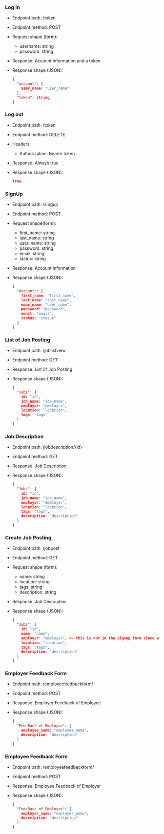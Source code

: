 ### Log in

* Endpoint path: /token
* Endpoint method: POST

* Request shape (form):
  * username: string
  * password: string

* Response: Account information and a token
* Response shape (JSON):
    ```json
    {
      "account": {
        user_name: "user_name"
      },
      "token": string
    }
    ```
### Log out

* Endpoint path: /token
* Endpoint method: DELETE

* Headers:
  * Authorization: Bearer token

* Response: Always true
* Response shape (JSON):
    ```json
    true
    ```

### SignUp

* Endpoint path: /singup
* Endpoint method: POST

* Request shape(form):
    * first_name: string
    * last_name: string
    * user_name: string
    * password: string
    * email: string
    * status: string

* Response: Account information
* Response shape (JSON):
    ```json
    {
      "account": {
        first_name: "first_name",
        last_name: "last_name",
        user_name: "user_name",
        password: "password",
        email: "email",
        status: "status"
      }
    }
    ```

### List of Job Posting

* Endpoint path: /joblistview
* Endpoint method: GET

* Response: List of Job Posting
* Response shape (JSON):
    ```json
    {
      "Jobs": {
        id: "id",
        job_name: "job_name",
        employer: "employer",
        location: "location",
        tags: "tags"
      }
    }
    ```
### Job Description

* Endpoint path: /jobdescription/{id}
* Endpoint method: GET

* Response: Job Description
* Response shape (JSON):
    ```json
    {
      "Jobs": {
        id: "id",
        job_name: "job_name",
        employer: "employer",
        location: "location",
        tags: "tags",
        description: "description"
      }
    }
    ```
### Create Job Posting

* Endpoint path: /jobpost
* Endpoint method: GET

* Request shape (form):
  * name: string
  * location: string
  * tags: string
  * description: string

* Response: Job Description
* Response shape (JSON):
    ```json
    {
      "Jobs": {
        id: "id",
        name: "name",
        employer: "employer", <- this is not in the signup form since we can pull the employer name from who is posting
        location: "location",
        tags: "tags",
        description: "description"
      }
    }
    ```

### Employer Feedback Form

* Endpoint path: /employerfeedbackform/
* Endpoint method: POST

* Response: Employer Feedback of Employee
* Response shape (JSON):
    ```json
    {
      "FeedBack of Employee": {
        employee_name: "employee_name",
        description: "description"
      }
    }
    ```

### Employee Feedback Form

* Endpoint path: /employeefeedbackform/
* Endpoint method: POST

* Response: Employee Feedback of Employer
* Response shape (JSON):
    ```json
    {
      "FeedBack of Employee": {
        employer_name: "employer_name",
        description: "description"
      }
    }
    ```
